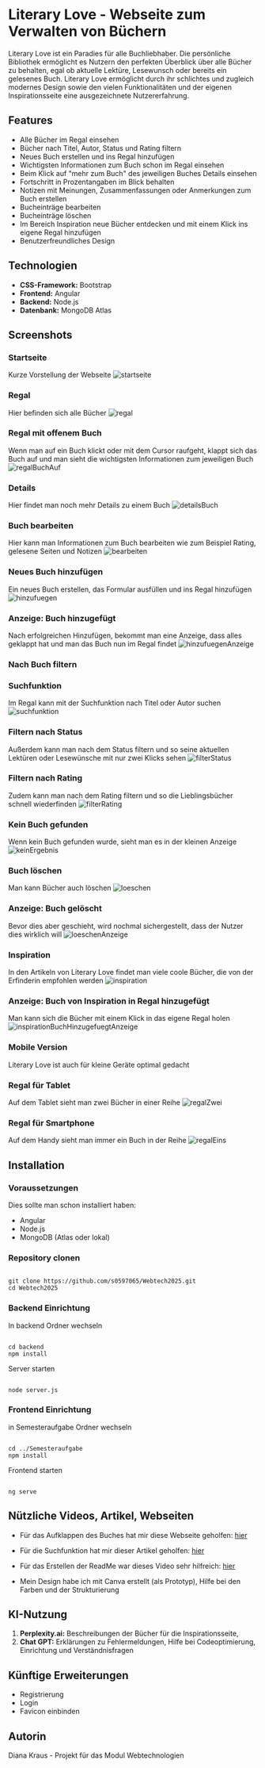 # Literary Love - Webseite zum Verwalten von Büchern
Literary Love ist ein Paradies für alle Buchliebhaber. Die persönliche Bibliothek ermöglicht es Nutzern den perfekten Überblick über alle Bücher zu behalten, egal ob aktuelle Lektüre, Lesewunsch oder bereits ein gelesenes Buch. Literary Love ermöglicht durch ihr schlichtes und zugleich modernes Design sowie den vielen Funktionalitäten und der eigenen Inspirationsseite eine ausgezeichnete Nutzererfahrung. 

## Features
- Alle Bücher im Regal einsehen
- Bücher nach Titel, Autor, Status und Rating filtern
- Neues Buch erstellen und ins Regal hinzufügen
- Wichtigsten Informationen zum Buch schon im Regal einsehen
- Beim Klick auf "mehr zum Buch" des jeweiligen Buches Details einsehen
- Fortschritt in Prozentangaben im Blick behalten
- Notizen mit Meinungen, Zusammenfassungen oder Anmerkungen zum Buch erstellen
- Bucheinträge bearbeiten
- Bucheinträge löschen
- Im Bereich Inspiration neue Bücher entdecken und mit einem Klick ins eigene Regal hinzufügen
- Benutzerfreundliches Design

## Technologien
- **CSS-Framework:** Bootstrap
- **Frontend:** Angular
- **Backend:** Node.js
- **Datenbank:** MongoDB Atlas

## Screenshots
### Startseite
Kurze Vorstellung der Webseite
![startseite](./screenshots/startseite.png)

### Regal
Hier befinden sich alle Bücher
![regal](./screenshots/regal.png)

### Regal mit offenem Buch
Wenn man auf ein Buch klickt oder mit dem Cursor raufgeht, klappt sich das Buch auf und man sieht die wichtigsten Informationen zum jeweiligen Buch
![regalBuchAuf](./screenshots/regalBuchAuf.png)

### Details 
Hier findet man noch mehr Details zu einem Buch
![detailsBuch](./screenshots/detailsBuch.png)

### Buch bearbeiten
Hier kann man Informationen zum Buch bearbeiten wie zum Beispiel Rating, gelesene Seiten und Notizen
![bearbeiten](./screenshots/bearbeiten.png)

### Neues Buch hinzufügen
Ein neues Buch erstellen, das Formular ausfüllen und ins Regal hinzufügen
![hinzufuegen](./screenshots/hinzufuegen.png)

###  Anzeige: Buch hinzugefügt
Nach erfolgreichen Hinzufügen, bekommt man eine Anzeige, dass alles geklappt hat und man das Buch nun im Regal findet
![hinzufuegenAnzeige](./screenshots/hinzufuegenAnzeige.png)

### Nach Buch filtern
### Suchfunktion
Im Regal kann mit der Suchfunktion nach Titel oder Autor suchen
![suchfunktion](./screenshots/suchfunktion.png)

### Filtern nach Status
Außerdem kann man nach dem Status filtern und so seine aktuellen Lektüren oder Lesewünsche mit nur zwei Klicks sehen
![filterStatus](./screenshots/filterStatus.png)

### Filtern nach Rating
Zudem kann man nach dem Rating filtern und so die Lieblingsbücher schnell wiederfinden
![filterRating](./screenshots/filterRating.png)

### Kein Buch gefunden
Wenn kein Buch gefunden wurde, sieht man es in der kleinen Anzeige
![keinErgebnis](./screenshots/keinErgebnis.png)

### Buch löschen
Man kann Bücher auch löschen
![loeschen](./screenshots/loeschen.png)

###  Anzeige: Buch gelöscht
Bevor dies aber geschieht, wird nochmal sichergestellt, dass der Nutzer dies wirklich will
![loeschenAnzeige](./screenshots/loeschenAnzeige.png)

### Inspiration
In den Artikeln von Literary Love findet man viele coole Bücher, die von der Erfinderin empfohlen werden
![inspiration](./screenshots/inspiration.png)

###  Anzeige: Buch von Inspiration in Regal hinzugefügt
Man kann sich die Bücher mit einem Klick in das eigene Regal holen
![inspirationBuchHinzugefuegtAnzeige](./screenshots/inspirationBuchHinzugefuegtAnzeige.png)

### Mobile Version
Literary Love ist auch für kleine Geräte optimal gedacht
### Regal für Tablet
Auf dem Tablet sieht man zwei Bücher in einer Reihe
![regalZwei](./screenshots/regalZwei.png)

### Regal für Smartphone
Auf dem Handy sieht man immer ein Buch in der Reihe
![regalEins](./screenshots/regalEins.png)


## Installation

### Voraussetzungen

Dies sollte man schon installiert haben:

- Angular
- Node.js
- MongoDB (Atlas oder lokal)

### Repository clonen
```

git clone https://github.com/s0597065/Webtech2025.git
cd Webtech2025

```
### Backend Einrichtung
In backend Ordner wechseln
```

cd backend
npm install

```
Server starten
```

node server.js

```
### Frontend Einrichtung 

in Semesteraufgabe Ordner wechseln
```

cd ../Semesteraufgabe
npm install

```
Frontend starten
```

ng serve

```

## Nützliche Videos, Artikel, Webseiten
- Für das Aufklappen des Buches hat mir diese Webseite geholfen: [hier](https://uiverse.io/eslam-hany/selfish-bobcat-73)

- Für die Suchfunktion hat mir dieser Artikel geholfen: [hier](https://v17.angular.io/tutorial/first-app/first-app-lesson-13)

- Für das Erstellen der ReadMe war dieses Video sehr hilfreich: [hier](https://www.youtube.com/watch?v=EN6d6djVIJI)

- Mein Design habe ich mit Canva erstellt (als Prototyp), Hilfe bei den Farben und der Strukturierung
  
## KI-Nutzung
1. **Perplexity.ai:** Beschreibungen der Bücher für die Inspirationsseite, 
2. **Chat GPT:** Erklärungen zu Fehlermeldungen, Hilfe bei Codeoptimierung, Einrichtung und Verständnisfragen

## Künftige Erweiterungen
- Registrierung
- Login
- Favicon einbinden

## Autorin
Diana Kraus - Projekt für das Modul Webtechnologien

